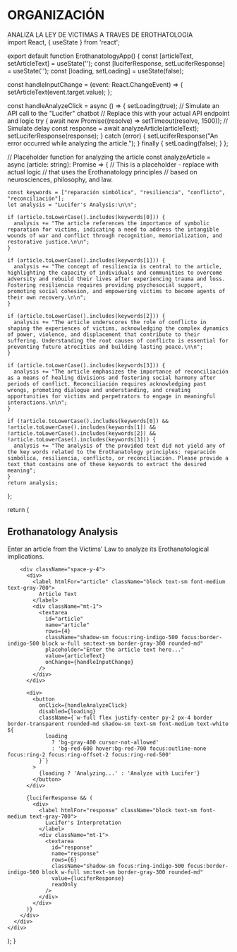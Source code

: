# ORGANIZACIÓN
ANALIZA LA LEY DE VICTIMAS A TRAVES DE EROTHATOLOGIA  
import React, { useState } from 'react';

export default function ErothanatologyApp() {
  const [articleText, setArticleText] = useState<string>('');
  const [luciferResponse, setLuciferResponse] = useState<string>('');
  const [loading, setLoading] = useState<boolean>(false);

  const handleInputChange = (event: React.ChangeEvent<HTMLTextAreaElement>) => {
    setArticleText(event.target.value);
  };

  const handleAnalyzeClick = async () => {
    setLoading(true);
    // Simulate an API call to the "Lucifer" chatbot
    // Replace this with your actual API endpoint and logic
    try {
      await new Promise((resolve) => setTimeout(resolve, 1500)); // Simulate delay
      const response = await analyzeArticle(articleText);
      setLuciferResponse(response);
    } catch (error) {
      setLuciferResponse("An error occurred while analyzing the article.");
    } finally {
      setLoading(false);
    }
  };

  // Placeholder function for analyzing the article
  const analyzeArticle = async (article: string): Promise<string> => {
    // This is a placeholder - replace with actual logic
    // that uses the Erothanatology principles
    // based on neurosciences, philosophy, and law.

    const keywords = ["reparación simbólica", "resiliencia", "conflicto", "reconciliación"];
    let analysis = "Lucifer's Analysis:\n\n";

    if (article.toLowerCase().includes(keywords[0])) {
      analysis += "The article references the importance of symbolic reparation for victims, indicating a need to address the intangible wounds of war and conflict through recognition, memorialization, and restorative justice.\n\n";
    }

    if (article.toLowerCase().includes(keywords[1])) {
      analysis += "The concept of resiliencia is central to the article, highlighting the capacity of individuals and communities to overcome adversity and rebuild their lives after experiencing trauma and loss. Fostering resiliencia requires providing psychosocial support, promoting social cohesion, and empowering victims to become agents of their own recovery.\n\n";
    }

    if (article.toLowerCase().includes(keywords[2])) {
      analysis += "The article underscores the role of conflicto in shaping the experiences of victims, acknowledging the complex dynamics of power, violence, and displacement that contribute to their suffering. Understanding the root causes of conflicto is essential for preventing future atrocities and building lasting peace.\n\n";
    }

    if (article.toLowerCase().includes(keywords[3])) {
      analysis += "The article emphasizes the importance of reconciliación as a means of healing divisions and fostering social harmony after periods of conflict. Reconciliación requires acknowledging past wrongs, promoting dialogue and understanding, and creating opportunities for victims and perpetrators to engage in meaningful interactions.\n\n";
    }

    if (!article.toLowerCase().includes(keywords[0]) && !article.toLowerCase().includes(keywords[1]) && !article.toLowerCase().includes(keywords[2]) && !article.toLowerCase().includes(keywords[3])) {
      analysis += "The analysis of the provided text did not yield any of the key words related to the Erothanatology principles: reparación simbólica, resiliencia, conflicto, or reconciliación. Please provide a text that contains one of these keywords to extract the desired meaning";
    }
    return analysis;
  };

  return (
    <div className="bg-gray-50 min-h-screen flex items-center justify-center py-12 px-4 sm:px-6 lg:px-8">
      <div className="max-w-3xl w-full space-y-8 bg-white rounded-xl shadow-lg p-8">
        <div>
          <h2 className="mt-6 text-center text-3xl font-extrabold text-gray-900">
            Erothanatology Analysis
          </h2>
          <p className="mt-2 text-center text-sm text-gray-600">
            Enter an article from the Victims' Law to analyze its Erothanatological implications.
          </p>
        </div>

        <div className="space-y-4">
          <div>
            <label htmlFor="article" className="block text-sm font-medium text-gray-700">
              Article Text
            </label>
            <div className="mt-1">
              <textarea
                id="article"
                name="article"
                rows={4}
                className="shadow-sm focus:ring-indigo-500 focus:border-indigo-500 block w-full sm:text-sm border-gray-300 rounded-md"
                placeholder="Enter the article text here..."
                value={articleText}
                onChange={handleInputChange}
              />
            </div>
          </div>

          <div>
            <button
              onClick={handleAnalyzeClick}
              disabled={loading}
              className={`w-full flex justify-center py-2 px-4 border border-transparent rounded-md shadow-sm text-sm font-medium text-white ${
                loading
                  ? 'bg-gray-400 cursor-not-allowed'
                  : 'bg-red-600 hover:bg-red-700 focus:outline-none focus:ring-2 focus:ring-offset-2 focus:ring-red-500'
              }`}
            >
              {loading ? 'Analyzing...' : 'Analyze with Lucifer'}
            </button>
          </div>

          {luciferResponse && (
            <div>
              <label htmlFor="response" className="block text-sm font-medium text-gray-700">
                Lucifer's Interpretation
              </label>
              <div className="mt-1">
                <textarea
                  id="response"
                  name="response"
                  rows={6}
                  className="shadow-sm focus:ring-indigo-500 focus:border-indigo-500 block w-full sm:text-sm border-gray-300 rounded-md"
                  value={luciferResponse}
                  readOnly
                />
              </div>
            </div>
          )}
        </div>
      </div>
    </div>
  );
}
